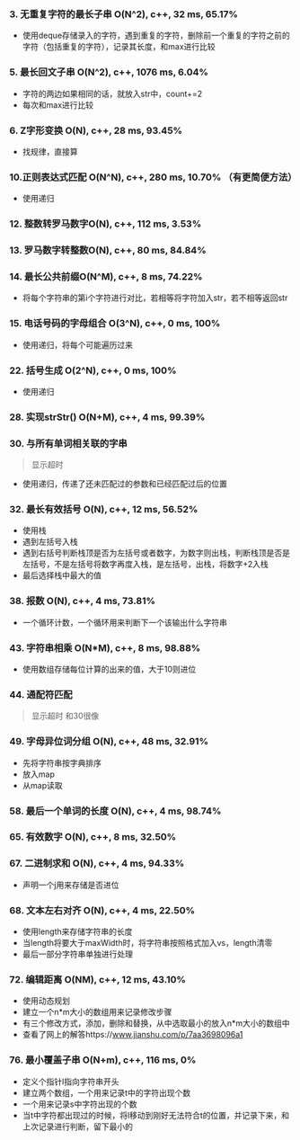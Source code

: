 ### 3. 无重复字符的最长子串 O(N^2), c++, 32 ms, 65.17%
* 使用deque存储录入的字符，遇到重复的字符，删除前一个重复的字符之前的字符（包括重复的字符），记录其长度，和max进行比较
### 5. 最长回文子串 O(N^2), c++, 1076 ms, 6.04%
* 字符的两边如果相同的话，就放入str中，count+=2
* 每次和max进行比较
### 6. Z字形变换 O(N), c++, 28 ms, 93.45%
* 找规律，直接算
### 10.正则表达式匹配 O(N^N), c++, 280 ms, 10.70%  （有更简便方法）
* 使用递归
### 12. 整数转罗马数字O(N), c++, 112 ms, 3.53%
### 13. 罗马数字转整数O(N), c++, 80 ms, 84.84%
### 14. 最长公共前缀O(N^M), c++, 8 ms, 74.22%
* 将每个字符串的第i个字符进行对比，若相等将字符加入str，若不相等返回str
### 15. 电话号码的字母组合 O(3^N), c++, 0 ms, 100%
* 使用递归，将每个可能遍历过来
### 22. 括号生成 O(2^N), c++, 0 ms, 100%
* 使用递归
### 28. 实现strStr() O(N+M), c++, 4 ms, 99.39%
### 30. 与所有单词相关联的字串
> 显示超时
* 使用递归，传递了还未匹配过的参数和已经匹配过后的位置
### 32. 最长有效括号 O(N), c++, 12 ms, 56.52%
* 使用栈
* 遇到左括号入栈
* 遇到右括号判断栈顶是否为左括号或者数字，为数字则出栈，判断栈顶是否是左括号，不是左括号将数字再度入栈，是左括号，出栈，将数字+2入栈
* 最后选择栈中最大的值
### 38. 报数 O(N), c++, 4 ms, 73.81%
* 一个循环计数，一个循环用来判断下一个该输出什么字符串
### 43. 字符串相乘 O(N*M), c++, 8 ms, 98.88%
* 使用数组存储每位计算的出来的值，大于10则进位
### 44. 通配符匹配
> 显示超时
> 和30很像
### 49. 字母异位词分组 O(N), c++, 48 ms, 32.91%
* 先将字符串按字典排序
* 放入map
* 从map读取
### 58. 最后一个单词的长度 O(N), c++, 4 ms, 98.74%
### 65. 有效数字 O(N), c++, 8 ms, 32.50%
### 67. 二进制求和 O(N), c++, 4 ms, 94.33%
* 声明一个j用来存储是否进位
### 68. 文本左右对齐 O(N), c++, 4 ms, 22.50%
* 使用length来存储字符串的长度
* 当length将要大于maxWidth时，将字符串按照格式加入vs，length清零
* 最后一部分字符串单独进行处理
### 72. 编辑距离 O(NM), c++, 12 ms, 43.10%
* 使用动态规划
* 建立一个n*m大小的数组用来记录修改步骤
* 有三个修改方式，添加，删除和替换，从中选取最小的放入n*m大小的数组中
* 查看了网上的解答https://www.jianshu.com/p/7aa3698096a1
### 76. 最小覆盖子串 O(N+m), c++, 116 ms, 0%
* 定义个指针l指向字符串开头
* 建立两个数组，一个用来记录t中的字符出现个数
* 一个用来记录s中字符出现的个数
* 当t中字符都出现过的时候，将l移动到刚好无法符合t的位置，并记录下来，和上次记录进行判断，留下最小的